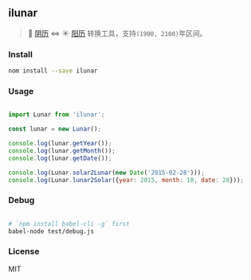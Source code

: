 

## ilunar

> :crescent_moon: [阴历](https://en.wikipedia.org/wiki/Lunar_calendar) <=> :sunny: [阳历](https://en.wikipedia.org/wiki/Solar_calendar) 转换工具，支持`(1900, 2100)`年区间。


### Install

```bash
nom install --save ilunar

```


### Usage

```js

import Lunar from 'ilunar';

const lunar = new Lunar();

console.log(lunar.getYear());
console.log(lunar.getMonth());
console.log(lunar.getDate());

console.log(Lunar.solar2Lunar(new Date('2015-02-28')));
console.log(Lunar.lunar2Solar({year: 2015, month: 10, date: 28}));


```

### Debug

```bash

# `npm install babel-cli -g` first
babel-node test/debug.js
```

### License

MIT
